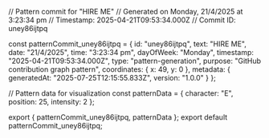 // Pattern commit for "HIRE ME"
// Generated on Monday, 21/4/2025 at 3:23:34 pm
// Timestamp: 2025-04-21T09:53:34.000Z
// Commit ID: uney86ijtpq

const patternCommit_uney86ijtpq = {
  id: "uney86ijtpq",
  text: "HIRE ME",
  date: "21/4/2025",
  time: "3:23:34 pm",
  dayOfWeek: "Monday",
  timestamp: "2025-04-21T09:53:34.000Z",
  type: "pattern-generation",
  purpose: "GitHub contribution graph pattern",
  coordinates: {
    x: 49,
    y: 0
  },
  metadata: {
    generatedAt: "2025-07-25T12:15:55.833Z",
    version: "1.0.0"
  }
};

// Pattern data for visualization
const patternData = {
  character: "E",
  position: 25,
  intensity: 2
};

export { patternCommit_uney86ijtpq, patternData };
export default patternCommit_uney86ijtpq;
